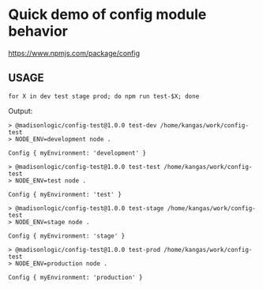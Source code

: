 # Quick demo of config module behavior

https://www.npmjs.com/package/config

## USAGE

```
for X in dev test stage prod; do npm run test-$X; done
```

Output:

```
> @madisonlogic/config-test@1.0.0 test-dev /home/kangas/work/config-test
> NODE_ENV=development node .

Config { myEnvironment: 'development' }

> @madisonlogic/config-test@1.0.0 test-test /home/kangas/work/config-test
> NODE_ENV=test node .

Config { myEnvironment: 'test' }

> @madisonlogic/config-test@1.0.0 test-stage /home/kangas/work/config-test
> NODE_ENV=stage node .

Config { myEnvironment: 'stage' }

> @madisonlogic/config-test@1.0.0 test-prod /home/kangas/work/config-test
> NODE_ENV=production node .

Config { myEnvironment: 'production' }
```